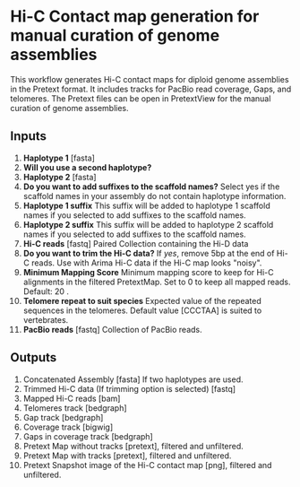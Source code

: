 # Hi-C Contact map generation for manual curation of genome assemblies

This workflow generates Hi-C contact maps for diploid genome assemblies in the Pretext format. It includes tracks for PacBio read coverage, Gaps, and telomeres. The Pretext files can be open in PretextView for the manual curation of genome assemblies. 


## Inputs

1. **Haplotype 1** [fasta]
2. **Will you use a second haplotype?** 
3. **Haplotype 2** [fasta]
4. **Do you want to add suffixes to the scaffold names?** Select yes if the scaffold names in your assembly do not contain haplotype information.
5. **Haplotype 1 suffix** This suffix will be added to haplotype 1 scaffold names if you selected to add suffixes to the scaffold names.
6. **Haplotype 2 suffix** This suffix will be added to haplotype 2 scaffold names if you selected to add suffixes to the scaffold names.
7. **Hi-C reads**  [fastq] Paired Collection containing the Hi-D data
8. **Do you want to trim the Hi-C data?** If *yes*, remove 5bp at the end of Hi-C reads. Use with Arima Hi-C data if the Hi-C map looks "noisy".
9. **Minimum Mapping Score** Minimum mapping score to keep for Hi-C alignments in the filtered PretextMap. Set to 0 to keep all mapped reads. Default: 20 .
10. **Telomere repeat to suit species** Expected value of the repeated sequences in the telomeres. Default value [CCCTAA] is suited to vertebrates.
11. **PacBio reads** [fastq] Collection of PacBio reads.


## Outputs

1. Concatenated Assembly [fasta] If two haplotypes are used. 
2. Trimmed Hi-C data (If trimming option is selected) [fastq]
3. Mapped Hi-C reads [bam]
4. Telomeres track [bedgraph]
5. Gap track [bedgraph] 
6. Coverage track [bigwig]
7. Gaps in coverage track [bedgraph]
7. Pretext Map without tracks [pretext], filtered and unfiltered.
8. Pretext Map with tracks [pretext], filtered and unfiltered.
9. Pretext Snapshot image of the Hi-C contact map [png], filtered and unfiltered.
